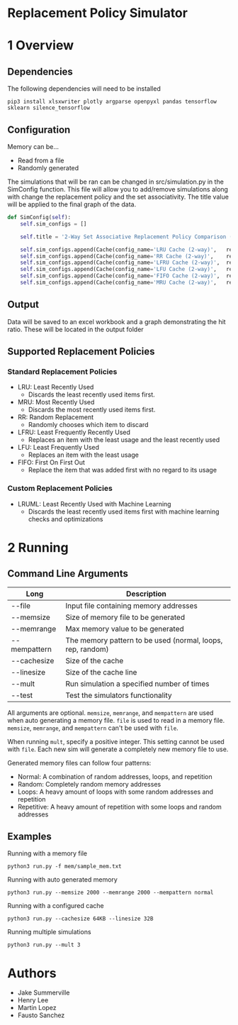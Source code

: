 # Replacement Policy Simulator

# 1 Overview 

## Dependencies

The following dependencies will need to be installed

``` 
pip3 install xlsxwriter plotly argparse openpyxl pandas tensorflow sklearn silence_tensorflow
```

## Configuration

Memory can be...

- Read from a file
- Randomly generated

The simulations that will be ran can be changed in src/simulation.py in the SimConfig function. This file will allow you to add/remove simulations along with change the replacement policy and the set associativity. The title value will be applied to the final graph of the data.

``` python 
def SimConfig(self):
	self.sim_configs = []

	self.title = '2-Way Set Associative Replacement Policy Comparison (' + self.mem_pattern + ')'

	self.sim_configs.append(Cache(config_name='LRU Cache (2-way)',   repl='LRU',     ways=2))
	self.sim_configs.append(Cache(config_name='RR Cache (2-way)',    repl='RR',      ways=2))
	self.sim_configs.append(Cache(config_name='LFRU Cache (2-way)',  repl='LFRU',    ways=2))
	self.sim_configs.append(Cache(config_name='LFU Cache (2-way)',   repl='LFU',     ways=2))
	self.sim_configs.append(Cache(config_name='FIFO Cache (2-way)',  repl='FIFO',    ways=2))
	self.sim_configs.append(Cache(config_name='MRU Cache (2-way)',   repl='MRU',     ways=2))
```

## Output

Data will be saved to an excel workbook and a graph demonstrating the hit ratio. These will be located in the output folder

## Supported Replacement Policies

### Standard Replacement Policies

- LRU: Least Recently Used
    - Discards the least recently used items first.
- MRU: Most Recently Used
    - Discards the most recently used items first.
- RR: Random Replacement
    - Randomly chooses which item to discard
- LFRU: Least Frequently Recently Used
    - Replaces an item with the least usage and the least recently used
- LFU: Least Frequently Used
    - Replaces an item with the least usage
- FIFO: First On First Out
    - Replace the item that was added first with no regard to its usage

### Custom Replacement Policies

- LRUML: Least Recently Used with Machine Learning
	- Discards the least recently used items first with machine learning checks and optimizations

# 2 Running

## Command Line Arguments

| Long         | Description                                                |
|--------------|------------------------------------------------------------|
| --file       | Input file containing memory addresses                     |
| --memsize    | Size of memory file to be generated                        |
| --memrange   | Max memory value to be generated                           |
| --mempattern | The memory pattern to be used (normal, loops, rep, random) |
| --cachesize  | Size of the cache                                          |
| --linesize   | Size of the cache line                                     |
| --mult       | Run simulation a specified number of times                 |
| --test       | Test the simulators functionality                          |
      
All arguments are optional. `memsize`, `memrange`, and `mempattern` are used when auto generating a memory file. `file` is used to read in a memory file. `memsize`, `memrange`, and `mempattern` can't be used with `file`. 

When running `mult`, specify a positive integer. This setting cannot be used with `file`. Each new sim will generate a completely new memory file to use.

Generated memory files can follow four patterns:

- Normal: A combination of random addresses, loops, and repetition
- Random: Completely random memory addresses
- Loops: A heavy amount of loops with some random addresses and repetition
- Repetitive: A heavy amount of repetition with some loops and random addresses 

## Examples

Running with a memory file

```
python3 run.py -f mem/sample_mem.txt 
```

Running with auto generated memory

```
python3 run.py --memsize 2000 --memrange 2000 --mempattern normal
```

Running with a configured cache

```
python3 run.py --cachesize 64KB --linesize 32B
```

Running multiple simulations

```
python3 run.py --mult 3
```


# Authors

* Jake Summerville
* Henry Lee
* Martin Lopez
* Fausto Sanchez
